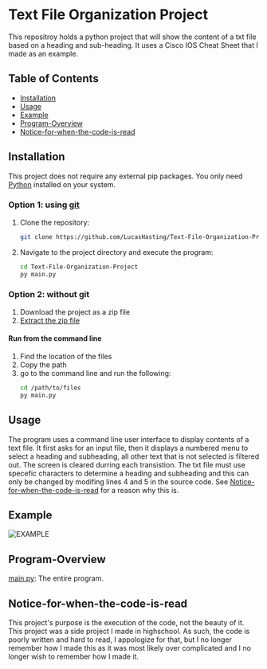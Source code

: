 # Text File Organization Project
This repositroy holds a python project that will show the content of a txt file based on a heading and sub-heading. It uses a Cisco IOS Cheat Sheet that I made as an example.

## Table of Contents

- [Installation](#installation)
- [Usage](#usage)
- [Example](#example)
- [Program-Overview](#program-overview)
- [Notice-for-when-the-code-is-read](#notice-for-when-the-code-is-read)

## Installation

This project does not require any external pip packages. You only need [Python](https://www.python.org/downloads/) installed on your system.

### Option 1: using [git](https://git-scm.com/downloads)
1. Clone the repository:

    ```sh
    git clone https://github.com/LucasHasting/Text-File-Organization-Project.git
    ```

2. Navigate to the project directory and execute the program:

    ```sh
    cd Text-File-Organization-Project
    py main.py
    ```
### Option 2: without git
1. Download the project as a zip file
2. [Extract the zip file](https://www.wikihow.com/Unzip-a-File)

#### Run from the command line
1. Find the location of the files
2. Copy the path
3. go to the command line and run the following:
   ```sh
   cd /path/to/files
   py main.py
   ```

## Usage

The program uses a command line user interface to display contents of a text file. It first asks for an input file, then it displays a numbered menu to select a heading and subheading, all other text that is not selected is filtered out. The screen is cleared durring each transistion. The txt file must use specefic characters to determine a heading and subheading and this can only be changed by modifing lines 4 and 5 in the source code. See [Notice-for-when-the-code-is-read](#notice-for-when-the-code-is-read) for a reason why this is.

## Example

![EXAMPLE](example.png)

## Program-Overview

[main.py](https://github.com/LucasHasting/IP-Subnet-Calculator/blob/main/subnetting.py): The entire program.

## Notice-for-when-the-code-is-read
This project's purpose is the execution of the code, not the beauty of it. This project was a side project I made in highschool. As such, the code is poorly written and hard to read, I appologize for that, but I no longer remember how I made this as it was most likely over complicated and I no longer wish to remember how I made it. 
